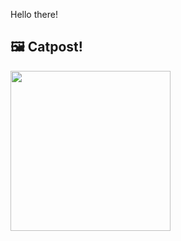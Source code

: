 Hello there!



## 🖼️ Catpost!

<sub>
    <img src="https://cdn2.thecatapi.com/images/9qj.jpg" height="256">
</sub>

